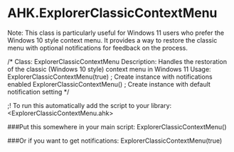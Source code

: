 # AHK.ExplorerClassicContextMenu

Note: This class is particularly useful for Windows 11 users who prefer the 
Windows 10 style context menu. It provides a way to restore the classic menu 
with optional notifications for feedback on the process.

/*
	Class: ExplorerClassicContextMenu
	Description: Handles the restoration of the classic (Windows 10 style) context menu in Windows 11
	Usage: 	ExplorerClassicContextMenu(true)  	; Create instance with notifications enabled
			ExplorerClassicContextMenu()      	; Create instance with default notification setting
*/

;! To run this automatically add the script to your library:
<ExplorerClassicContextMenu.ahk>

###Put this somewhere in your main script:
ExplorerClassicContextMenu()

###Or if you want to get notifications:
ExplorerClassicContextMenu(true)
